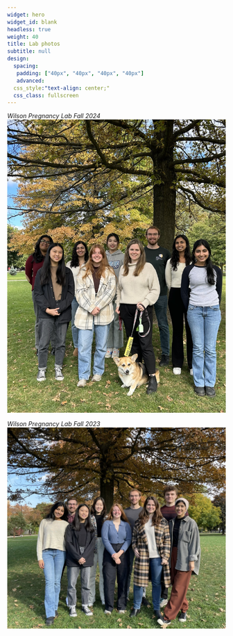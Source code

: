 ```yaml
---
widget: hero
widget_id: blank
headless: true
weight: 40
title: Lab photos
subtitle: null
design:
  spacing:
   padding: ["40px", "40px", "40px", "40px"]
   advanced:
  css_style:"text-align: center;"
  css_class: fullscreen
---
```

*Wilson Pregnancy Lab Fall 2024*
![](./2024_lab_photo.jpg)

*Wilson Pregnancy Lab Fall 2023*
![](./2023_lab_photo.jpg)



